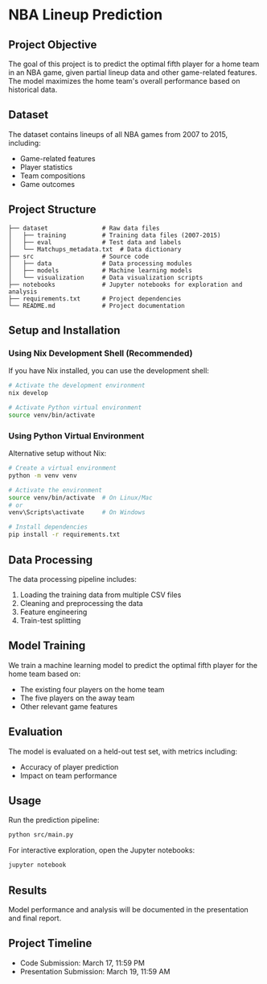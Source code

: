 # NBA Lineup Prediction

## Project Objective
The goal of this project is to predict the optimal fifth player for a home team in an NBA game, given partial lineup data and other game-related features. The model maximizes the home team's overall performance based on historical data.

## Dataset
The dataset contains lineups of all NBA games from 2007 to 2015, including:
- Game-related features
- Player statistics
- Team compositions
- Game outcomes

## Project Structure
```
├── dataset               # Raw data files
│   ├── training          # Training data files (2007-2015)
│   ├── eval              # Test data and labels
│   └── Matchups_metadata.txt  # Data dictionary
├── src                   # Source code
│   ├── data              # Data processing modules
│   ├── models            # Machine learning models
│   └── visualization     # Data visualization scripts
├── notebooks             # Jupyter notebooks for exploration and analysis
├── requirements.txt      # Project dependencies
└── README.md             # Project documentation
```

## Setup and Installation

### Using Nix Development Shell (Recommended)
If you have Nix installed, you can use the development shell:

```bash
# Activate the development environment
nix develop

# Activate Python virtual environment
source venv/bin/activate
```

### Using Python Virtual Environment
Alternative setup without Nix:

```bash
# Create a virtual environment
python -m venv venv

# Activate the environment
source venv/bin/activate  # On Linux/Mac
# or
venv\Scripts\activate     # On Windows

# Install dependencies
pip install -r requirements.txt
```

## Data Processing
The data processing pipeline includes:
1. Loading the training data from multiple CSV files
2. Cleaning and preprocessing the data
3. Feature engineering
4. Train-test splitting

## Model Training
We train a machine learning model to predict the optimal fifth player for the home team based on:
- The existing four players on the home team
- The five players on the away team
- Other relevant game features

## Evaluation
The model is evaluated on a held-out test set, with metrics including:
- Accuracy of player prediction
- Impact on team performance

## Usage
Run the prediction pipeline:

```bash
python src/main.py
```

For interactive exploration, open the Jupyter notebooks:

```bash
jupyter notebook
```

## Results
Model performance and analysis will be documented in the presentation and final report.

## Project Timeline
- Code Submission: March 17, 11:59 PM
- Presentation Submission: March 19, 11:59 AM
